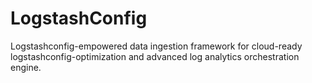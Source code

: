 # LogstashConfig
Logstashconfig-empowered data ingestion framework for cloud-ready logstashconfig-optimization and advanced log analytics orchestration engine.
